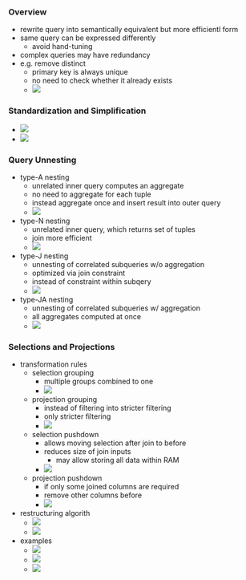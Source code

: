 ### Overview
+ rewrite query into semantically equivalent but more efficientl form
+ same query can be expressed differently
	+ avoid hand-tuning
+ complex queries may have redundancy
+ e.g. remove distinct
	+ primary key is always unique
	+ no need to check whether it already exists
	+ ![](../../../z_images/Pasted%20image%2020220512132200.png)

### Standardization and Simplification
+ ![](../../../z_images/Pasted%20image%2020220512132402.png)
+ ![](../../../z_images/Pasted%20image%2020220512132850.png)

### Query Unnesting
+  type-A nesting
	+ unrelated inner query computes an aggregate
	+ no need to aggregate for each tuple
	+ instead aggregate once and insert result into outer query
	+ ![](../../../z_images/Pasted%20image%2020220512133206.png)
+ type-N nesting
	+ unrelated inner query, which returns set of tuples
	+ join more efficient
	+ ![](../../../z_images/Pasted%20image%2020220512133412.png)
+ type-J nesting
	+ unnesting of correlated subqueries w/o aggregation
	+ optimized via join constraint
	+ instead of constraint within subqery
	+ ![](../../../z_images/Pasted%20image%2020220512133612.png)
+ type-JA nesting
	+ unnesting of correlated subqueries w/ aggregation
	+ all aggregates computed at once
	+ ![](../../../z_images/Pasted%20image%2020220512133924.png)

### Selections and Projections
+ transformation rules
	+ selection grouping
		+ multiple groups combined to one
		+ ![](../../../z_images/Pasted%20image%2020220512134150.png)
	+ projection grouping
		+ instead of filtering into stricter filtering
		+ only stricter filtering
		+ ![](../../../z_images/Pasted%20image%2020220512134240.png)
	+ selection pushdown
		+ allows moving selection after join to before
		+ reduces size of join inputs
			+ may allow storing all data within RAM 
		+ ![](../../../z_images/Pasted%20image%2020220512134425.png)
	+ projection pushdown
		+ if only some joined columns are required
		+ remove other columns before
		+ ![](../../../z_images/Pasted%20image%2020220512134620.png)
+ restructuring algorith
	+ ![](../../../z_images/Pasted%20image%2020220512134906.png)
	+ ![](../../../z_images/Pasted%20image%2020220512134924.png)
+ examples
	+ ![](../../../z_images/Pasted%20image%2020220512135309.png)
	+ ![](../../../z_images/Pasted%20image%2020220512151834.png)
	+ ![](../../../z_images/Pasted%20image%2020220512152310.png)